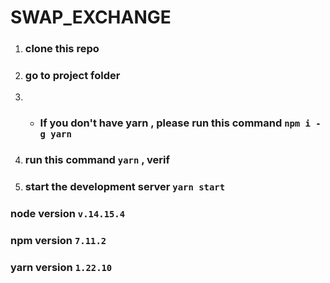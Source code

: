 
# SWAP_EXCHANGE

1. ### clone this repo
2. ### go to project folder
3. *  ### If you don't have yarn , please run this command `npm i -g yarn`
4. ### run this command `yarn` , verif
5. ### start the development server `yarn start`


### node version `v.14.15.4`
### npm version `7.11.2`
### yarn version `1.22.10`

